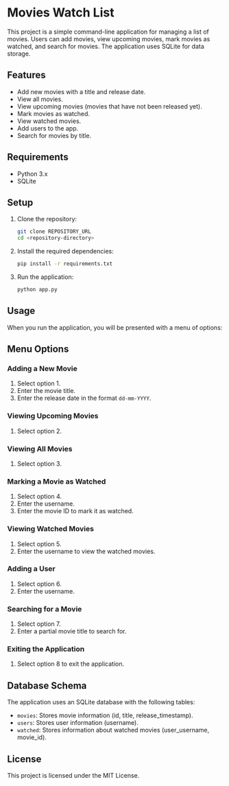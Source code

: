 # Movies Watch List

This project is a simple command-line application for managing a list of movies. Users can add movies, view upcoming movies, mark movies as watched, and search for movies. The application uses SQLite for data storage.

## Features

- Add new movies with a title and release date.
- View all movies.
- View upcoming movies (movies that have not been released yet).
- Mark movies as watched.
- View watched movies.
- Add users to the app.
- Search for movies by title.

## Requirements

- Python 3.x
- SQLite

## Setup

1. Clone the repository:
    ```sh
    git clone REPOSITORY_URL
    cd <repository-directory>
    ```
2. Install the required dependencies:
    ```sh
    pip install -r requirements.txt
    ```
3. Run the application:
    ```sh
    python app.py
    ```

## Usage

When you run the application, you will be presented with a menu of options:

## Menu Options

### Adding a New Movie

1. Select option 1.
2. Enter the movie title.
3. Enter the release date in the format `dd-mm-YYYY`.

### Viewing Upcoming Movies

1. Select option 2.

### Viewing All Movies

1. Select option 3.

### Marking a Movie as Watched

1. Select option 4.
2. Enter the username.
3. Enter the movie ID to mark it as watched.

### Viewing Watched Movies

1. Select option 5.
2. Enter the username to view the watched movies.

### Adding a User

1. Select option 6.
2. Enter the username.

### Searching for a Movie

1. Select option 7.
2. Enter a partial movie title to search for.

### Exiting the Application

1. Select option 8 to exit the application.

## Database Schema

The application uses an SQLite database with the following tables:

- `movies`: Stores movie information (id, title, release_timestamp).
- `users`: Stores user information (username).
- `watched`: Stores information about watched movies (user_username, movie_id).

## License

This project is licensed under the MIT License.